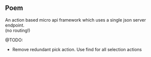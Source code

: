 ## Poem

An action based micro api framework which uses a single json server endpoint.  
(no routing!)

@TODO:
* Remove redundant pick action. Use find for all selection actions
